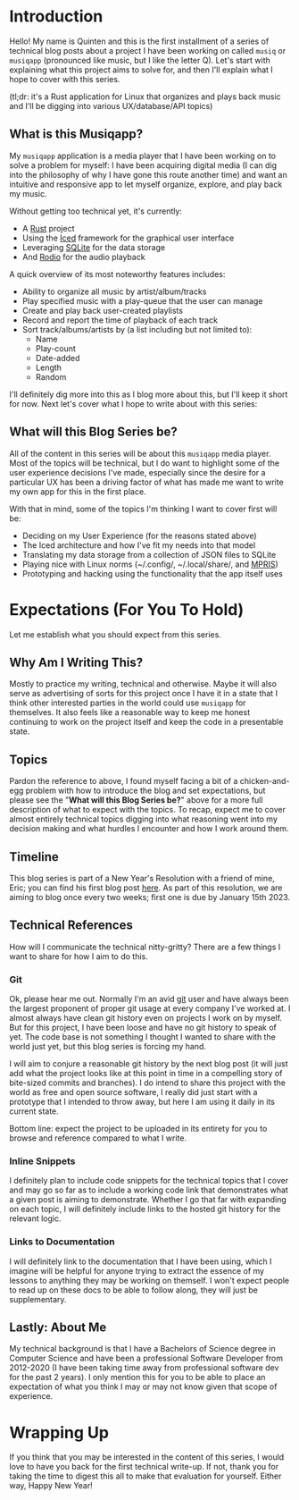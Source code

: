 # Introduction

Hello! My name is Quinten and this is the first installment of a series of technical blog posts about a project I have been working on called `musiq` or `musiqapp` (pronounced like music, but I like the letter Q). Let's start with explaining what this project aims to solve for, and then I'll explain what I hope to cover with this series.

(tl;dr: it's a Rust application for Linux that organizes and plays back music and I'll be digging into various UX/database/API topics)

## What is this Musiqapp?

My `musiqapp` application is a media player that I have been working on to solve a problem for myself: I have been acquiring digital media (I can dig into the philosophy of why I have gone this route another time) and want an intuitive and responsive app to let myself organize, explore, and play back my music.

Without getting too technical yet, it's currently:
* A [Rust](https://www.rust-lang.org/) project
* Using the [Iced](https://docs.rs/iced/latest/iced/) framework for the graphical user interface
* Leveraging [SQLite](https://www.sqlite.org/index.html) for the data storage
* And [Rodio](https://docs.rs/rodio/latest/rodio/) for the audio playback

A quick overview of its most noteworthy features includes:
* Ability to organize all music by artist/album/tracks
* Play specified music with a play-queue that the user can manage
* Create and play back user-created playlists
* Record and report the time of playback of each track
* Sort track/albums/artists by (a list including but not limited to):
	* Name
	* Play-count
	* Date-added
	* Length
	* Random

I'll definitely dig more into this as I blog more about this, but I'll keep it short for now. Next let's cover what I hope to write about with this series:

## What will this Blog Series be?

All of the content in this series will be about this `musiqapp` media player. Most of the topics will be technical, but I do want to highlight some of the user experience decisions I've made, especially since the desire for a particular UX has been a driving factor of what has made me want to write my own app for this in the first place.

With that in mind, some of the topics I'm thinking I want to cover first will be:
* Deciding on my User Experience (for the reasons stated above)
* The Iced architecture and how I've fit my needs into that model
* Translating my data storage from a collection of JSON files to SQLite
* Playing nice with Linux norms (~/.config/, ~/.local/share/, and [MPRIS](https://specifications.freedesktop.org/mpris-spec/latest/))
* Prototyping and hacking using the functionality that the app itself uses

# Expectations (For You To Hold)

Let me establish what you should expect from this series.

## Why Am I Writing This?

Mostly to practice my writing, technical and otherwise. Maybe it will also serve as advertising of sorts for this project once I have it in a state that I think other interested parties in the world could use `musiqapp` for themselves. It also feels like a reasonable way to keep me honest continuing to work on the project itself and keep the code in a presentable state.

## Topics

Pardon the reference to above, I found myself facing a bit of a chicken-and-egg problem with how to introduce the blog and set expectations, but please see the "**What will this Blog Series be?**" above for a more full description of what to expect with the topics. To recap, expect me to cover almost entirely technical topics digging into what reasoning went into my decision making and what hurdles I encounter and how I work around them.

## Timeline

This blog series is part of a New Year's Resolution with a friend of mine, Eric; you can find his first blog post [here](https://edbrown23.github.io/blog/2023/01/15/welcome-to-the-blog). As part of this resolution, we are aiming to blog once every two weeks; first one is due by January 15th 2023.

## Technical References

How will I communicate the technical nitty-gritty? There are a few things I want to share for how I aim to do this.

### Git

Ok, please hear me out. Normally I'm an avid [git](https://git-scm.com/) user and have always been the largest proponent of proper git usage at every company I've worked at. I almost always have clean git history even on projects I work on by myself. But for this project, I have been loose and have no git history to speak of yet. The code base is not something I thought I wanted to share with the world just yet, but this blog series is forcing my hand.

I will aim to conjure a reasonable git history by the next blog post (it will just add what the project looks like at this point in time in a compelling story of bite-sized commits and branches). I do intend to share this project with the world as free and open source software, I really did just start with a prototype that I intended to throw away, but here I am using it daily in its current state.

Bottom line: expect the project to be uploaded in its entirety for you to browse and reference compared to what I write.

### Inline Snippets

I definitely plan to include code snippets for the technical topics that I cover and may go so far as to include a working code link that demonstrates what a given post is aiming to demonstrate. Whether I go that far with expanding on each topic, I will definitely include links to the hosted git history for the relevant logic.

### Links to Documentation

I will definitely link to the documentation that I have been using, which I imagine will be helpful for anyone trying to extract the essence of my lessons to anything they may be working on themself. I won't expect people to read up on these docs to be able to follow along, they will just be supplementary.

## Lastly: About Me

My technical background is that I have a Bachelors of Science degree in Computer Science and have been a professional Software Developer from 2012-2020 (I have been taking time away from professional software dev for the past 2 years). I only mention this for you to be able to place an expectation of what you think I may or may not know given that scope of experience.

# Wrapping Up

If you think that you may be interested in the content of this series, I would love to have you back for the first technical write-up. If not, thank you for taking the time to digest this all to make that evaluation for yourself. Either way, Happy New Year!
